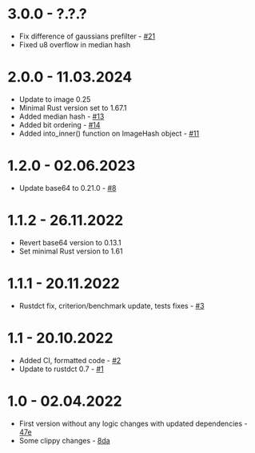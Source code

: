 # 3.0.0 - ?.?.?
- Fix difference of gaussians prefilter - [#21](https://github.com/qarmin/img_hash/pull/21)
- Fixed u8 overflow in median hash

# 2.0.0 - 11.03.2024
- Update to image 0.25
- Minimal Rust version set to 1.67.1
- Added median hash - [#13](https://github.com/qarmin/img_hash/pull/13)
- Added bit ordering - [#14](https://github.com/qarmin/img_hash/pull/14)
- Added into_inner() function on ImageHash object - [#11](https://github.com/qarmin/img_hash/pull/11)

# 1.2.0 - 02.06.2023
- Update base64 to 0.21.0 - [#8](https://github.com/qarmin/img_hash/pull/8)

# 1.1.2 - 26.11.2022
- Revert base64 version to 0.13.1
- Set minimal Rust version to 1.61

# 1.1.1 - 20.11.2022
- Rustdct fix, criterion/benchmark update, tests fixes - [#3](https://github.com/qarmin/img_hash/pull/3)

# 1.1 - 20.10.2022
- Added CI, formatted code - [#2](https://github.com/qarmin/img_hash/pull/2)
- Update to rustdct 0.7 - [#1](https://github.com/qarmin/img_hash/pull/1)

# 1.0 - 02.04.2022
- First version without any logic changes with updated dependencies - [47e](47e4e243f79e170291580e2fb914b53b749cead6)
- Some clippy changes - [8da](8da30ed6e46697fa1ab99a664b579e51e62dc6ae)
